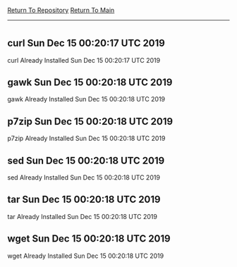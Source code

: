 [Return To Repository](https://github.com/deathbybandaid/piholeparser/)
[Return To Main](https://github.com/deathbybandaid/piholeparser/blob/master/RecentRunLogs/Mainlog.md)
____________________________________
# 
## curl Sun Dec 15 00:20:17 UTC 2019
curl Already Installed Sun Dec 15 00:20:17 UTC 2019
## gawk Sun Dec 15 00:20:18 UTC 2019
gawk Already Installed Sun Dec 15 00:20:18 UTC 2019
## p7zip Sun Dec 15 00:20:18 UTC 2019
p7zip Already Installed Sun Dec 15 00:20:18 UTC 2019
## sed Sun Dec 15 00:20:18 UTC 2019
sed Already Installed Sun Dec 15 00:20:18 UTC 2019
## tar Sun Dec 15 00:20:18 UTC 2019
tar Already Installed Sun Dec 15 00:20:18 UTC 2019
## wget Sun Dec 15 00:20:18 UTC 2019
wget Already Installed Sun Dec 15 00:20:18 UTC 2019
